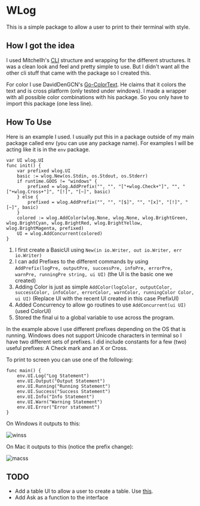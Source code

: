 # WLog
This is a simple package to allow a user to print to their terminal with style.

## How I got the idea
I used Mitchellh's [CLI](https://github.com/mitchellh/cli) structure and wrapping for the different structures. It was a clean look and feel and pretty simple to use. But I didn't want all the other cli stuff that came with the package so I created this.

For color I use DavidDenGCN's [Go-ColorText](https://github.com/daviddengcn/go-colortext). He claims that it colors the text and is cross platform (only tested under windows). I made a wrapper with all possible color combinations with his package. So you only have to import this package (one less line).

## How To Use
Here is an example I used. I usually put this in a package outside of my main package called env (you can use any package name). For examples I will be acting like it is in the `env` package.
```
var UI wlog.UI
func init() {
	var prefixed wlog.UI
	basic := wlog.New(os.Stdin, os.Stdout, os.Stderr)
	if runtime.GOOS != "windows" {
		prefixed = wlog.AddPrefix("", "", "["+wlog.Check+"]", "", "["+wlog.Cross+"]", "[!]", "[~]", basic)
	} else {
		prefixed = wlog.AddPrefix("", "", "[$]", "", "[x]", "[!]", "[~]", basic)
	}
	colored := wlog.AddColor(wlog.None, wlog.None, wlog.BrightGreen, wlog.BrightCyan, wlog.BrightRed, wlog.BrightYellow, wlog.BrightMagenta, prefixed)
	UI = wlog.AddConcurrent(colored)
}
```

1. I first create a BasicUI using `New(in io.Writer, out io.Writer, err io.Writer)`
2. I can add Prefixes to the different commands by using `AddPrefix(logPre, outputPre, successPre, infoPre, errorPre, warnPre, runningPre string, ui UI)` (the UI is the basic one we created)
3. Adding Color is just as simple `AddColor(logColor, outputColor, successColor, infoColor, errorColor, warnColor, runningColor Color, ui UI)` (Replace UI with the recent UI created in this case PrefixUI)
4. Added Concurrency to allow go routines to use `AddConcurrent(ui UI)` (used ColorUI)
5. Stored the final ui to a global variable to use across the program.

In the example above I use different prefixes depending on the OS that is running. Windows does not support Unicode characters in terminal so I have two different sets of prefixes. I did include constants for a few (two) useful prefixes: A Check mark and an X or Cross.

To print to screen you can use one of the following:

```
func main() {
	env.UI.Log("Log Statement")
	env.UI.Output("Output Statement")
	env.UI.Running("Running Statement")
	env.UI.Success("Success Statement")
	env.UI.Info("Info Statement")
	env.UI.Warn("Warning Statement")
	env.UI.Error("Error statement")
}
```
On Windows it outputs to this:

![winss](https://raw.githubusercontent.com/dixonwille/wlog/master/resources/winss.png)

On Mac it outputs to this (notice the prefix change):

![macss](https://raw.githubusercontent.com/dixonwille/wlog/master/resources/macss.png)

## TODO
* Add a table UI to allow a user to create a table. Use [this](https://github.com/olekukonko/tablewriter).
* Add Ask as a function to the interface
